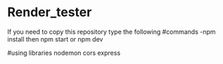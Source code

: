 # Render_tester
If you need to copy this repository
type the following 
#commands
-npm install
then
npm start or npm dev

#using libraries
nodemon
cors
express
